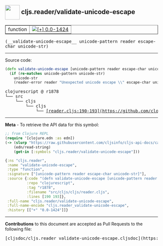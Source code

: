 ## <img width="48px" valign="middle" src="http://i.imgur.com/Hi20huC.png"> cljs.reader/validate-unicode-escape

 <table border="1">
<tr>

<td>function</td>
<td><a href="https://github.com/cljsinfo/cljs-api-docs/tree/0.0-1424"><img valign="middle" alt="[+] 0.0-1424" src="https://img.shields.io/badge/+-0.0--1424-lightgrey.svg"></a> </td>
</tr>
</table>

 <samp>
(__validate-unicode-escape__ unicode-pattern reader escape-char unicode-str)<br>
</samp>

---





Source code:

```clj
(defn validate-unicode-escape [unicode-pattern reader escape-char unicode-str]
  (if (re-matches unicode-pattern unicode-str)
    unicode-str
    (reader-error reader "Unexpected unicode escape \\" escape-char unicode-str)))
```

 <pre>
clojurescript @ r1878
└── src
    └── cljs
        └── cljs
            └── <ins>[reader.cljs:190-193](https://github.com/clojure/clojurescript/blob/r1878/src/cljs/cljs/reader.cljs#L190-L193)</ins>
</pre>


---

__Meta__ - To retrieve the API data for this symbol:

```clj
;; from Clojure REPL
(require '[clojure.edn :as edn])
(-> (slurp "https://raw.githubusercontent.com/cljsinfo/cljs-api-docs/catalog/cljs-api.edn")
    (edn/read-string)
    (get-in [:symbols "cljs.reader/validate-unicode-escape"]))
```

```clj
{:ns "cljs.reader",
 :name "validate-unicode-escape",
 :type "function",
 :signature ["[unicode-pattern reader escape-char unicode-str]"],
 :source {:code "(defn validate-unicode-escape [unicode-pattern reader escape-char unicode-str]\n  (if (re-matches unicode-pattern unicode-str)\n    unicode-str\n    (reader-error reader \"Unexpected unicode escape \\\\\" escape-char unicode-str)))",
          :repo "clojurescript",
          :tag "r1878",
          :filename "src/cljs/cljs/reader.cljs",
          :lines [190 193]},
 :full-name "cljs.reader/validate-unicode-escape",
 :full-name-encode "cljs.reader_validate-unicode-escape",
 :history [["+" "0.0-1424"]]}

```

---

__Contributions__ to this document are accepted as Pull Requests to the following file:

 <pre>
[cljsdoc/cljs.reader_validate-unicode-escape.cljsdoc](https://github.com/cljsinfo/cljs-api-docs/blob/master/cljsdoc/cljs.reader_validate-unicode-escape.cljsdoc)
</pre>

